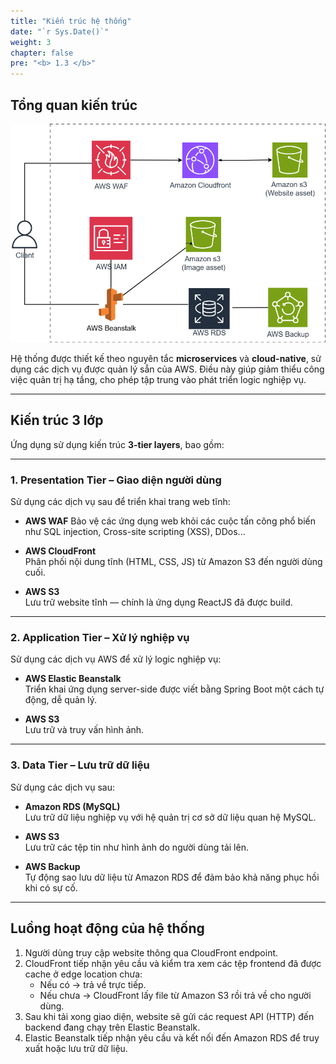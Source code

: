 ```yaml
---
title: "Kiến trúc hệ thống"
date: "`r Sys.Date()`"
weight: 3
chapter: false
pre: "<b> 1.3 </b>"
---
```


## Tổng quan kiến trúc

![alt text](workshop-architect.png)

Hệ thống được thiết kế theo nguyên tắc **microservices** và **cloud-native**, sử dụng các dịch vụ được quản lý sẵn của AWS. Điều này giúp giảm thiểu công việc quản trị hạ tầng, cho phép tập trung vào phát triển logic nghiệp vụ.

---

## Kiến trúc 3 lớp

Ứng dụng sử dụng kiến trúc **3-tier layers**, bao gồm:

---

### 1. Presentation Tier – Giao diện người dùng

Sử dụng các dịch vụ sau để triển khai trang web tĩnh:

- **AWS WAF**
  Bảo vệ các ứng dụng web khỏi các cuộc tấn công phổ biến như SQL injection, Cross-site scripting (XSS), DDos...
- **AWS CloudFront**  
  Phân phối nội dung tĩnh (HTML, CSS, JS) từ Amazon S3 đến người dùng cuối.

- **AWS S3**  
  Lưu trữ website tĩnh — chính là ứng dụng ReactJS đã được build.

---

### 2. Application Tier – Xử lý nghiệp vụ

Sử dụng các dịch vụ AWS để xử lý logic nghiệp vụ:

- **AWS Elastic Beanstalk**  
  Triển khai ứng dụng server-side được viết bằng Spring Boot một cách tự động, dễ quản lý.

- **AWS S3**  
  Lưu trữ và truy vấn hình ảnh.

---

### 3. Data Tier – Lưu trữ dữ liệu

Sử dụng các dịch vụ sau:

- **Amazon RDS (MySQL)**  
  Lưu trữ dữ liệu nghiệp vụ với hệ quản trị cơ sở dữ liệu quan hệ MySQL.

- **AWS S3**  
  Lưu trữ các tệp tin như hình ảnh do người dùng tải lên.

- **AWS Backup**  
  Tự động sao lưu dữ liệu từ Amazon RDS để đảm bảo khả năng phục hồi khi có sự cố.

---

## Luồng hoạt động của hệ thống

1. Người dùng truy cập website thông qua CloudFront endpoint.
2. CloudFront tiếp nhận yêu cầu và kiểm tra xem các tệp frontend đã được cache ở edge location chưa:
   - Nếu có → trả về trực tiếp.
   - Nếu chưa → CloudFront lấy file từ Amazon S3 rồi trả về cho người dùng.
3. Sau khi tải xong giao diện, website sẽ gửi các request API (HTTP) đến backend đang chạy trên Elastic Beanstalk.
4. Elastic Beanstalk tiếp nhận yêu cầu và kết nối đến Amazon RDS để truy xuất hoặc lưu trữ dữ liệu.

